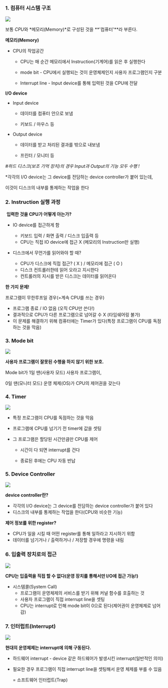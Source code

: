 ### 1. 컴퓨터 시스템 구조

![](.\ABC\aaa\image-structure.jpg)

보통 *CPU*와 *메모리(Memory)*로 구성된 것을 **'컴퓨터'**라 부른다.



**메모리(Memory)**

- CPU의 작업공간
  
  - CPU는 매 순간 메모리에서 Instruction(기계어)를 읽은 후 실행한다
  
  - mode bit - CPU에서 실행되는 것이 운영체제인지 사용자 프로그램인지 구분
  - Interrupt line - Input device를 통해 입력된 것을 CPU에 전달



**I/O device**

- Input device

  - 데이터를 컴퓨터 안으로 보냄

  -  키보드 / 마우스 등

- Output device

  - 데이터를 받고 처리된 결과를 밖으로 내보냄

  - 프린터 / 모니터 등

*#하드 디스크(보조 기억 장치)의 경우 Input과 Output의 기능 모두 수행 !*



*각각의 I/O device는 그 device를 전담하는 device controller가 붙어 있는데, 

이것이 디스크의 내부를 통제하는 작업을 한다



### 2. Instruction 실행 과정

​	**입력한 것을 CPU가 어떻게 아는가?**

- IO device를 접근하게 함
  - 키보드 입력 / 화면 출력 / 디스크 입출력 등
  - CPU는 직접 IO device에 접근 X (메모리의 Instruction만 실행)

- 디스크에서 무언가를 읽어와야 할 때?
  - CPU가 디스크에 직접 접근? ( X ) / 메모리에 접근 ( O )
  - 디스크 컨트롤러한테 읽어 오라고 지시한다
  - 컨트롤러의 지시를 받은 디스크는 데이터를 읽어온다



**한 가지 문제!**

프로그램이 무한루프일 경우(=계속 CPU를 쓰는 경우)

- 프로그램 종료 / IO 없음 (오직 CPU만 쓴다!) 
- 결과적으로 CPU가 다른 프로그램으로 넘어갈 수 X (타임쉐어링 불가)
- 이 문제를 해결하기 위해 컴퓨터에는 Timer가 있다(특정 프로그램이 CPU를 독점하는 것을 막음)



### 3. Mode bit

![](.\ABC\aaa\image-mode.jpg)

**사용자 프로그램이 잘못된 수행을 하지 않기 위한 보호.**

Mode bit가 1일 땐(사용자 모드) 사용자 프로그램이,

0일 땐(모니터 모드) 운영 체제(OS)가 CPU의 제어권을 갖는다



### 4. Timer

![](.\ABC\aaa\image-timer.jpg)

- 특정 프로그램이 CPU를 독점하는 것을 막음

- 프로그램에 CPU를 넘기기 전 timer에 값을 셋팅

- 그 프로그램은 할당된 시간만큼만 CPU를 제어

  - 시간이 다 되면 interrupt를 건다

  - 종료된 후에는 CPU 자동 반납



### 5. Device Controller

![](.\ABC\aaa\image-control.jpg)

**device controller란?**

- 각각의 I/O device는 그 device를 전담하는 device controller가 붙어 있다
- 디스크의 내부를 통제하는 작업을 한다(CPU와 비슷한 기능)



**제어 정보를 위한 register?**

- CPU가 일을 시킬 때 어떤 register를 통해 일하라고 지시하기 위함
- 데이터를 넘기거나 / 출력하거나 / 저장할 경우에 명령을 내림



### 6. 입출력 장치로의 접근

![](.\ABC\aaa\image-io.jpg)

**CPU는 입출력을 직접 할 수 없다(운영 장치를 통해서만 I/O에 접근 가능!)**

- 시스템콜(System Call)
  - 프로그램이 운영체제의 서비스를 받기 위해 커널 함수를 호출하는 것
  - 사용자 프로그램이 직접 interrupt line을 셋팅
  - CPU는 interrupt로 인해 mode bit이 0으로 된다(제어권이 운영체제로 넘어감)



### 7. 인터럽트(Interrupt)

![](.\ABC\aaa\image-inter.jpg)

**현대의 운영체제는 interrupt에 의해 구동된다.**

- 하드웨어 interrupt - device 같은 하드웨어가 발생시킨 interrupt(일반적인 의미)

- 필요한 경우 프로그램이 직접 interrupt line을 셋팅해서 운영 체제를 부를 수 있음

  = 소프트웨어 인터럽트(Trap)

